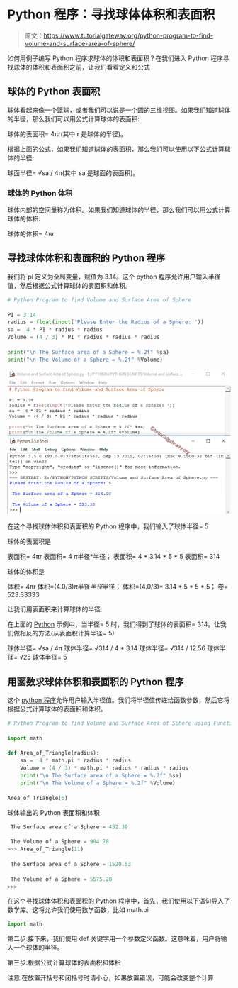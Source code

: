 # Python 程序：寻找球体体积和表面积

> 原文：<https://www.tutorialgateway.org/python-program-to-find-volume-and-surface-area-of-sphere/>

如何用例子编写 Python 程序求球体的体积和表面积？在我们进入 Python 程序寻找球体的体积和表面积之前，让我们看看定义和公式

## 球体的 Python 表面积

球体看起来像一个篮球，或者我们可以说是一个圆的三维视图。如果我们知道球体的半径，那么我们可以用公式计算球体的表面积:

球体的表面积= 4πr(其中 r 是球体的半径)。

根据上面的公式，如果我们知道球体的表面积，那么我们可以使用以下公式计算球体的半径:

球面半径= √sa / 4π(其中 sa 是球面的表面积)。

### 球体的 Python 体积

球体内部的空间量称为体积。如果我们知道球体的半径，那么我们可以用公式计算球体的体积:

球体的体积= 4πr

## 寻找球体体积和表面积的 Python 程序

我们将 pi 定义为全局变量，赋值为 3.14。这个 python 程序允许用户输入半径值，然后根据公式计算球体的表面积和体积。

```py
# Python Program to find Volume and Surface Area of Sphere

PI = 3.14
radius = float(input('Please Enter the Radius of a Sphere: '))
sa =  4 * PI * radius * radius
Volume = (4 / 3) * PI * radius * radius * radius

print("\n The Surface area of a Sphere = %.2f" %sa)
print("\n The Volume of a Sphere = %.2f" %Volume)
```

![Python Program to find Volume and Surface Area of Sphere](img/4cac060a0321e4d1002ade709620d46e.png)

在这个寻找球体体积和表面积的 Python 程序中，我们输入了球体半径= 5

球体的表面积是

表面积= 4πr
表面积= 4 *π*半径*半径；
表面积= 4 * 3.14 * 5 * 5
表面积= 314

球体的体积是

体积= 4πr
体积=(4.0/3)*π*半径*半径*半径；
体积=(4.0/3)* 3.14 * 5 * 5 * 5；
卷= 523.33333

让我们用表面积来计算球体的半径:

在上面的 [Python](https://www.tutorialgateway.org/python-tutorial/) 示例中，当半径= 5 时，我们得到了球体的表面积= 314。让我们做相反的方法(从表面积计算半径= 5)

球体半径= √sa / 4π
球体半径= √314 / 4 * 3.14
球体半径= √314 / 12.56
球体半径= √25
球体半径= 5

## 用函数求球体体积和表面积的 Python 程序

这个 [python 程序](https://www.tutorialgateway.org/python-programming-examples/)允许用户输入半径值。我们将半径值传递给函数参数，然后它将根据公式计算球体的表面积和体积。

```py
# Python Program to find Volume and Surface Area of Sphere using Functions

import math

def Area_of_Triangle(radius):
    sa =  4 * math.pi * radius * radius
    Volume = (4 / 3) * math.pi * radius * radius * radius
    print("\n The Surface area of a Sphere = %.2f" %sa)
    print("\n The Volume of a Sphere = %.2f" %Volume)

Area_of_Triangle(6)
```

球体输出的 Python 表面积和体积

```py
 The Surface area of a Sphere = 452.39

 The Volume of a Sphere = 904.78
>>> Area_of_Triangle(11)

 The Surface area of a Sphere = 1520.53

 The Volume of a Sphere = 5575.28
>>> 
```

在这个寻找球体体积和表面积的 Python 程序中，首先，我们使用以下语句导入了数学库。这将允许我们使用数学函数，比如 math.pi

```py
import math
```

第二步:接下来，我们使用 def 关键字用一个参数定义函数。这意味着，用户将输入一个球体的半径。

第三步:根据公式计算球体的表面积和体积

注意:在放置开括号和闭括号时请小心，如果放置错误，可能会改变整个计算